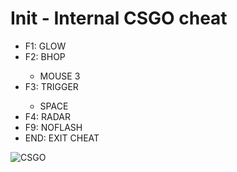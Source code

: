 # Init - Internal CSGO cheat

<ul>
  <li>F1: GLOW</li>
  <li>F2: BHOP</li>
    <ul>
      <li>MOUSE 3</li>
    </ul>
  <li>F3: TRIGGER</li>
    <ul>
      <li>SPACE</li>
    </ul>
   <li>F4: RADAR</li>
  <li>F9: NOFLASH</li>
  <li>END: EXIT CHEAT</li>
</ul> 



<img src="https://image.prntscr.com/image/o_GstAZJSsKmml7mQaN4cQ.png" alt="CSGO">
